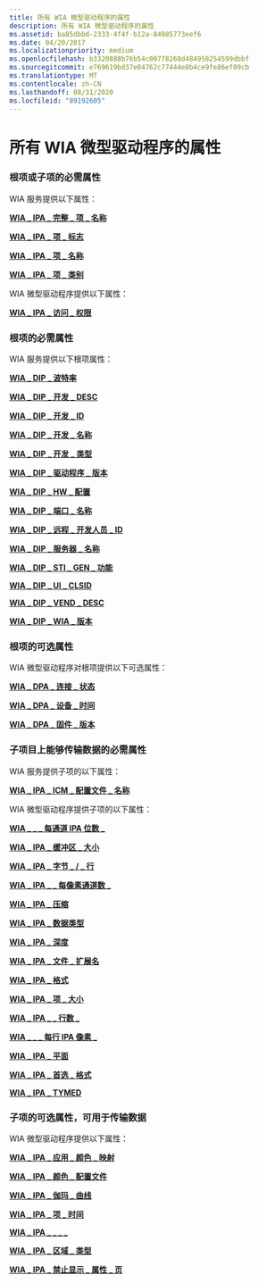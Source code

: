 ```yaml
---
title: 所有 WIA 微型驱动程序的属性
description: 所有 WIA 微型驱动程序的属性
ms.assetid: ba85dbbd-2333-4f4f-b12a-84985773eef6
ms.date: 04/20/2017
ms.localizationpriority: medium
ms.openlocfilehash: b3320888b76b54c00778268d484958254599dbbf
ms.sourcegitcommit: e769619bd37e04762c77444e8b4ce9fe86ef09cb
ms.translationtype: MT
ms.contentlocale: zh-CN
ms.lasthandoff: 08/31/2020
ms.locfileid: "89192605"
---
```

# <a name="properties-for-all-wia-minidrivers"></a>所有 WIA 微型驱动程序的属性





### <a name="required-properties-on-root-or-child-items"></a>根项或子项的必需属性

WIA 服务提供以下属性：

[**WIA \_ IPA \_ 完整 \_ 项 \_ 名称**](./wia-ipa-full-item-name.md)

[**WIA \_ IPA \_ 项 \_ 标志**](./wia-ipa-item-flags.md)

[**WIA \_ IPA \_ 项 \_ 名称**](./wia-ipa-item-name.md)

[**WIA \_ IPA \_ 项 \_ 类别**](./wia-ipa-item-category.md)

WIA 微型驱动程序提供以下属性：

[**WIA \_ IPA \_ 访问 \_ 权限**](./wia-ipa-access-rights.md)

### <a name="required-properties-on-root-items"></a>根项的必需属性

WIA 服务提供以下根项属性：

[**WIA \_ DIP \_ 波特率**](./wia-dip-baudrate.md)

[**WIA \_ DIP \_ 开发 \_ DESC**](./wia-dip-dev-desc.md)

[**WIA \_ DIP \_ 开发 \_ ID**](./wia-dip-dev-id.md)

[**WIA \_ DIP \_ 开发 \_ 名称**](./wia-dip-dev-name.md)

[**WIA \_ DIP \_ 开发 \_ 类型**](./wia-dip-dev-type.md)

[**WIA \_ DIP \_ 驱动程序 \_ 版本**](./wia-dip-driver-version.md)

[**WIA \_ DIP \_ HW \_ 配置**](./wia-dip-hw-config.md)

[**WIA \_ DIP \_ 端口 \_ 名称**](./wia-dip-port-name.md)

[**WIA \_ DIP \_ 远程 \_ 开发人员 \_ ID**](./wia-dip-remote-dev-id.md)

[**WIA \_ DIP \_ 服务器 \_ 名称**](./wia-dip-server-name.md)

[**WIA \_ DIP \_ STI \_ GEN \_ 功能**](./wia-dip-sti-gen-capabilities.md)

[**WIA \_ DIP \_ UI \_ CLSID**](./wia-dip-ui-clsid.md)

[**WIA \_ DIP \_ VEND \_ DESC**](./wia-dip-vend-desc.md)

[**WIA \_ DIP \_ WIA \_ 版本**](./wia-dip-wia-version.md)

### <a name="optional-properties-on-root-items"></a>根项的可选属性

WIA 微型驱动程序对根项提供以下可选属性：

[**WIA \_ DPA \_ 连接 \_ 状态**](./wia-dpa-connect-status.md)

[**WIA \_ DPA \_ 设备 \_ 时间**](./wia-dpa-device-time.md)

[**WIA \_ DPA \_ 固件 \_ 版本**](./wia-dpa-firmware-version.md)

### <a name="required-properties-on-child-items-able-to-transfer-data"></a>子项目上能够传输数据的必需属性

WIA 服务提供子项的以下属性：

[**WIA \_ IPA \_ ICM \_ 配置文件 \_ 名称**](./wia-ipa-icm-profile-name.md)

WIA 微型驱动程序提供子项的以下属性：

[**WIA \_ \_ \_ 每通道 IPA 位数 \_**](./wia-ipa-bits-per-channel.md)

[**WIA \_ IPA \_ 缓冲区 \_ 大小**](./wia-ipa-buffer-size.md)

[**WIA \_ IPA \_ 字节 \_ / \_ 行**](./wia-ipa-bytes-per-line.md)

[**WIA \_ IPA \_ \_ 每像素通道数 \_**](./wia-ipa-channels-per-pixel.md)

[**WIA \_ IPA \_ 压缩**](./wia-ipa-compression.md)

[**WIA \_ IPA \_ 数据类型**](./wia-ipa-datatype.md)

[**WIA \_ IPA \_ 深度**](./wia-ipa-depth.md)

[**WIA \_ IPA \_ 文件 \_ 扩展名**](./wia-ipa-filename-extension.md)

[**WIA \_ IPA \_ 格式**](./wia-ipa-format.md)

[**WIA \_ IPA \_ 项 \_ 大小**](./wia-ipa-item-size.md)

[**WIA \_ IPA \_ \_ 行数 \_**](./wia-ipa-number-of-lines.md)

[**WIA \_ \_ \_ 每行 IPA 像素 \_**](./wia-ipa-pixels-per-line.md)

[**WIA \_ IPA \_ 平面**](./wia-ipa-planar.md)

[**WIA \_ IPA \_ 首选 \_ 格式**](./wia-ipa-preferred-format.md)

[**WIA \_ IPA \_ TYMED**](./wia-ipa-tymed.md)

### <a name="optional-properties-on-child-items-able-to-transfer-data"></a>子项的可选属性，可用于传输数据

WIA 微型驱动程序提供以下属性：

[**WIA \_ IPA \_ 应用 \_ 颜色 \_ 映射**](./wia-ipa-app-color-mapping.md)

[**WIA \_ IPA \_ 颜色 \_ 配置文件**](./wia-ipa-color-profile.md)

[**WIA \_ IPA \_ 伽玛 \_ 曲线**](./wia-ipa-gamma-curves.md)

[**WIA \_ IPA \_ 项 \_ 时间**](./wia-ipa-item-time.md)

[**WIA \_ IPA \_ \_ \_ \_**](./wia-ipa-prop-stream-compat-id.md)

[**WIA \_ IPA \_ 区域 \_ 类型**](./wia-ipa-region-type.md)

[**WIA \_ IPA \_ 禁止显示 \_ 属性 \_ 页**](./wia-ipa-suppress-property-page.md)

 

